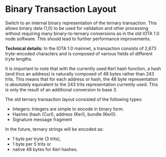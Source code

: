 # Binary Transaction Layout

Switch to an internal binary representation of the ternary transaction. This allows binary data (1,0) to be used for validation and other processing without requiring many binary-to-ternary conversions as in the old IOTA 1.0 node software. This should lead to further performance improvements.

**Technical details:** In the IOTA 1.0 mainnet, a transaction consists of 2,673 tryte-encoded characters and is composed of various fields of different tryte lengths.

It is important to note that with the currently used Kerl hash function, a hash (and thus an address) is naturally composed of 48 bytes rather than 243 trits. This means that for each address or hash, the 48 byte representation is absolutely equivalent to the 243 trits representation currently used. This is only the result of an additional conversion to base 3.

The old ternary transaction layout consisted of the following types:

- Integers: Integers are simple to encode in binary form.
- Hashes (hash (Curl), address (Kerl), bundle (Kerl)).
- Signature message fragment

In the future, ternary strings will be encoded as:

- 1 byte per tryte (3 trits),
- 1 byte per 5 trits or
- native 48 bytes for Kerl hashes.
